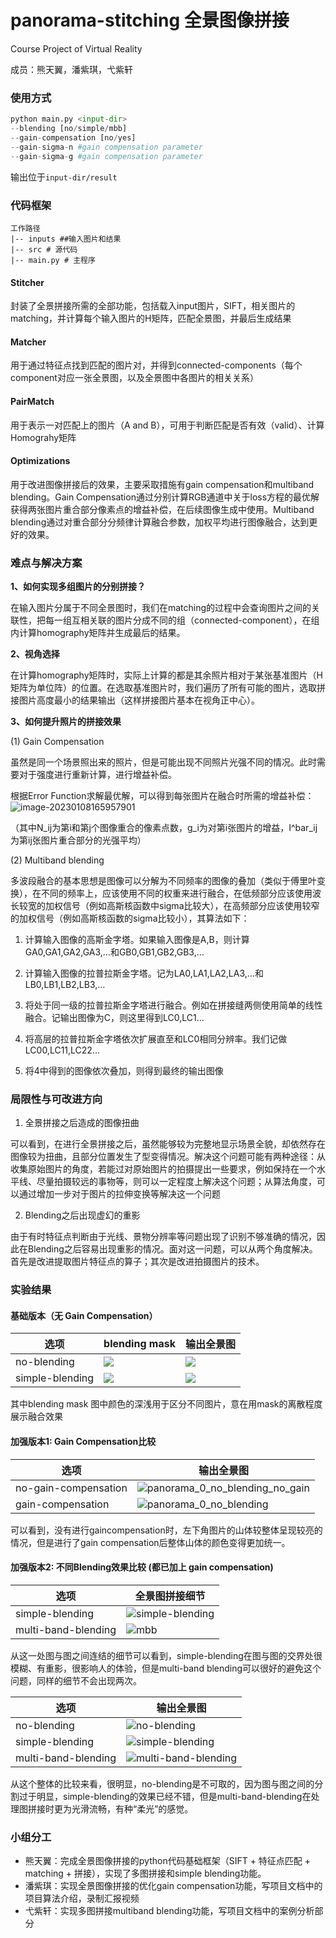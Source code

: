 # panorama-stitching 全景图像拼接

Course Project of Virtual Reality

成员：熊天翼，潘紫琪，弋紫轩

### 使用方式

~~~python
python main.py <input-dir> 
--blending [no/simple/mbb] 
--gain-compensation [no/yes]
--gain-sigma-n #gain compensation parameter
--gain-sigma-g #gain compensation parameter
~~~
输出位于`input-dir/result`

### 代码框架

~~~
工作路径
|-- inputs ##输入图片和结果
|-- src # 源代码
|-- main.py # 主程序
~~~

#### Stitcher
封装了全景拼接所需的全部功能，包括载入input图片，SIFT，相关图片的matching，并计算每个输入图片的H矩阵，匹配全景图，并最后生成结果

#### Matcher
用于通过特征点找到匹配的图片对，并得到connected-components（每个component对应一张全景图，以及全景图中各图片的相关关系）

#### PairMatch
用于表示一对匹配上的图片（A and B），可用于判断匹配是否有效（valid）、计算Homograhy矩阵

#### Optimizations

用于改进图像拼接后的效果，主要采取措施有gain compensation和multiband blending。Gain Compensation通过分别计算RGB通道中关于loss方程的最优解获得两张图片重合部分像素点的增益补偿，在后续图像生成中使用。Multiband blending通过对重合部分分频律计算融合参数，加权平均进行图像融合，达到更好的效果。

### 难点与解决方案

**1、如何实现多组图片的分别拼接？**

在输入图片分属于不同全景图时，我们在matching的过程中会查询图片之间的关联性，把每一组互相关联的图片分成不同的组（connected-component），在组内计算homography矩阵并生成最后的结果。

**2、视角选择**

在计算homography矩阵时，实际上计算的都是其余照片相对于某张基准图片（H矩阵为单位阵）的位置。在选取基准图片时，我们遍历了所有可能的图片，选取拼接图片高度最小的结果输出（这样拼接图片基本在视角正中心）。

**3、如何提升照片的拼接效果**

(1) Gain Compensation

虽然是同一个场景照出来的照片，但是可能出现不同照片光强不同的情况。此时需要对于强度进行重新计算，进行增益补偿。

根据Error Function求解最优解，可以得到每张图片在融合时所需的增益补偿：![image-20230108165957901](report-related/image-20230108165957901.png)

（其中N_ij为第i和第j个图像重合的像素点数，g_i为对第i张图片的增益，I^bar_ij为第ij张图片重合部分的光强平均）

(2) Multiband blending

多波段融合的基本思想是图像可以分解为不同频率的图像的叠加（类似于傅里叶变换），在不同的频率上，应该使用不同的权重来进行融合，在低频部分应该使用波长较宽的加权信号（例如高斯核函数中sigma比较大），在高频部分应该使用较窄的加权信号（例如高斯核函数的sigma比较小），其算法如下： 

1. 计算输入图像的高斯金字塔。如果输入图像是A,B，则计算GA0,GA1,GA2,GA3,…和GB0,GB1,GB2,GB3,…

2. 计算输入图像的拉普拉斯金字塔。记为LA0,LA1,LA2,LA3,…和LB0,LB1,LB2,LB3,…

3. 将处于同一级的拉普拉斯金字塔进行融合。例如在拼接缝两侧使用简单的线性融合。记输出图像为C，则这里得到LC0,LC1…

4. 将高层的拉普拉斯金字塔依次扩展直至和LC0相同分辨率。我们记做LC00,LC11,LC22…

5. 将4中得到的图像依次叠加，则得到最终的输出图像

### 局限性与可改进方向

1. 全景拼接之后造成的图像扭曲

可以看到，在进行全景拼接之后，虽然能够较为完整地显示场景全貌，却依然存在图像较为扭曲，且部分位置发生了型变得情况。解决这个问题可能有两种途径：从收集原始图片的角度，若能过对原始图片的拍摄提出一些要求，例如保持在一个水平线、尽量拍摄较远的事物等，则可以一定程度上解决这个问题；从算法角度，可以通过增加一步对于图片的拉伸变换等解决这一个问题

2. Blending之后出现虚幻的重影

由于有时特征点判断由于光线、景物分辨率等问题出现了识别不够准确的情况，因此在Blending之后容易出现重影的情况。面对这一问题，可以从两个角度解决。首先是改进提取图片特征点的算子；其次是改进拍摄图片的技术。


### 实验结果

#### 基础版本（无 Gain Compensation）

|选项|blending mask|输出全景图|
|--|--|--|
|no-blending|![](inputs/caoping/result/mask_0_no_blending.png)|![](inputs/caoping/result/panorama_0_no_blending.png)|
|simple-blending|![](inputs/caoping/result/mask_0.png)|![](inputs/caoping/result/panorama_0.png)|

其中blending mask 图中颜色的深浅用于区分不同图片，意在用mask的离散程度展示融合效果

#### 加强版本1: Gain Compensation比较

| 选项                 | 输出全景图                                                   |
| -------------------- | ------------------------------------------------------------ |
| no-gain-compensation | ![panorama_0_no_blending_no_gain](inputs/test/result/panorama_0_no_blending_no_gain.png) |
| gain-compensation    | ![panorama_0_no_blending](inputs/test/result/panorama_0_no_blending.png) |

可以看到，没有进行gaincompensation时，左下角图片的山体较整体呈现较亮的情况，但是进行了gain compensation后整体山体的颜色变得更加统一。

#### 加强版本2: 不同Blending效果比较 (都已加上 gain compensation)

| 选项 | 全景图拼接细节                                               |
| -- | ------------------------------------------------------------ |
| simple-blending | ![simple-blending](report-related/simple.png) |
| multi-band-blending | ![mbb](report-related/mbb.png) |

从这一处图与图之间连结的细节可以看到，simple-blending在图与图的交界处很模糊、有重影，很影响人的体验，但是multi-band blending可以很好的避免这个问题，同样的细节不会出现两次。

| 选项                  | 输出全景图                                                                                   |
|---------------------|-----------------------------------------------------------------------------------------|
| no-blending         | ![no-blending](inputs/test/result/panorama_0_no_blending_no_gain.png)                   |
| simple-blending     | ![simple-blending](inputs/test/result/panorama_0_simple_blending_gain_comp.png)         |
| multi-band-blending | ![multi-band-blending](inputs/test/result/panorama_0_multi_band_blending_gain_comp.png) |

从这个整体的比较来看，很明显，no-blending是不可取的，因为图与图之间的分割过于明显，simple-blending的效果已经不错，但是multi-band-blending在处理图拼接时更为光滑流畅，有种“柔光”的感觉。

### 小组分工
- 熊天翼：完成全景图像拼接的python代码基础框架（SIFT + 特征点匹配 + matching + 拼接），实现了多图拼接和simple blending功能。
- 潘紫琪：实现全景图像拼接的优化gain compensation功能，写项目文档中的项目算法介绍，录制汇报视频
- 弋紫轩：实现多图拼接multiband blending功能，写项目文档中的案例分析部分
